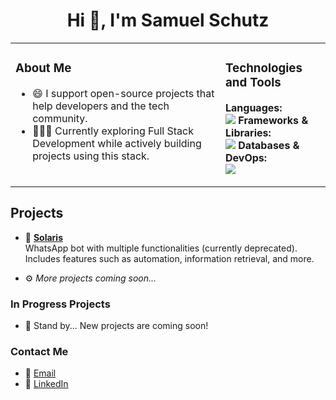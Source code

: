 <h1 align="center">Hi 👋, I'm Samuel Schutz</h1> 

<table>
<tr>
<td valign="top">

### About Me

- 😄 I support open-source projects that help developers and the tech community.
- 👨🏻‍💻 Currently exploring Full Stack Development while actively building projects using this stack.

</td>
<td valign="top">

### Technologies and Tools

**Languages:**  
<img src="https://skillicons.dev/icons?i=c,go,java,js,php,py,ts&theme=dark" />
**Frameworks & Libraries:**  
<img src="https://skillicons.dev/icons?i=bun,htmx,nodejs,prisma,react,symfony,tailwind,vue&theme=dark" />
**Databases & DevOps:**  
<img src="https://skillicons.dev/icons?i=docker,git,kubernetes,mysql,postgres,sqlite&theme=dark" />

</td>
</tr>
</table>

<h2>Projects</h2>

- 🤖 [**Solaris**](https://github.com/SamuelSchutz13/Solaris)  
  WhatsApp bot with multiple functionalities (currently deprecated). Includes features such as automation, information retrieval, and more.

- ⚙️ *More projects coming soon...*
### In Progress Projects

- 🚧 Stand by... New projects are coming soon!

### Contact Me

- 📧 [Email](mailto:samuelschutz14@gmail.com)
- 💼 [LinkedIn](https://www.linkedin.com/in/samuel-schutz-a3304a244/)

